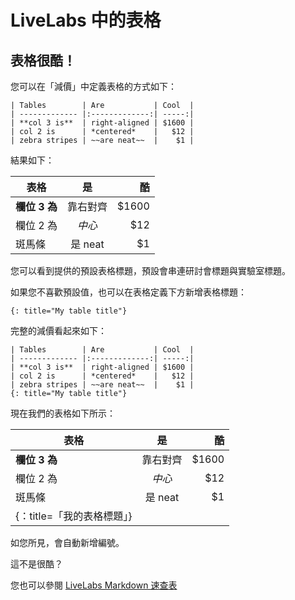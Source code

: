 # LiveLabs 中的表格

## 表格很酷！

您可以在「減價」中定義表格的方式如下：

    | Tables        | Are           | Cool  |
    | ------------- |:-------------:| -----:|
    | **col 3 is**  | right-aligned | $1600 |
    | col 2 is      | *centered*    |   $12 |
    | zebra stripes | ~~are neat~~  |    $1 |
    

結果如下：

| 表格 | 是 | 酷 |
| --- | :-: | --: |
| **欄位 3 為** | 靠右對齊 | $1600 |
| 欄位 2 為 | _中心_ | $12 |
| 斑馬條 | 是 neat | $1 |

您可以看到提供的預設表格標題，預設會串連研討會標題與實驗室標題。

如果您不喜歡預設值，也可以在表格定義下方新增表格標題：

    {: title="My table title"}
    

完整的減價看起來如下：

    | Tables        | Are           | Cool  |
    | ------------- |:-------------:| -----:|
    | **col 3 is**  | right-aligned | $1600 |
    | col 2 is      | *centered*    |   $12 |
    | zebra stripes | ~~are neat~~  |    $1 |
    {: title="My table title"}
    

現在我們的表格如下所示：

| 表格 | 是 | 酷 |
| --- | :-: | --: |
| **欄位 3 為** | 靠右對齊 | $1600 |
| 欄位 2 為 | _中心_ | $12 |
| 斑馬條 | 是 neat | $1 |
| {：title=「我的表格標題」} |  |  |

如您所見，會自動新增編號。

這不是很酷？

您也可以參閱 [LiveLabs Markdown 速查表](https://objectstorage.us-ashburn-1.oraclecloud.com/p/MKKRgodQ0WIIgL_R3QCgCRWCg30g22bXgxCdMk3YeKClB1238ZJXdau_Jsri0nzP/n/c4u04/b/qa-form/o/LiveLabs_MD_Cheat_Sheet.pdf)